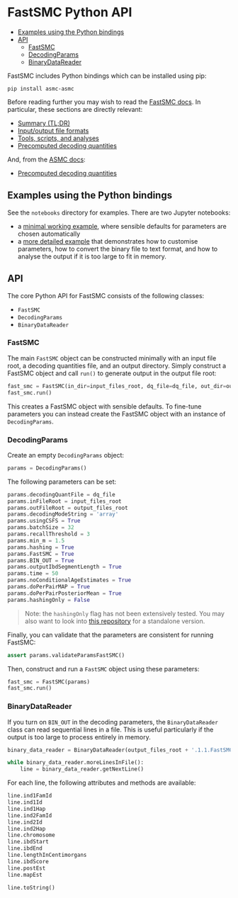# FastSMC Python API

- [Examples using the Python bindings](#examples-using-the-python-bindings)
- [API](#api)
  - [FastSMC](#fastsmc)
  - [DecodingParams](#decodingparams)
  - [BinaryDataReader](#binarydatareader)

FastSMC includes Python bindings which can be installed using pip:

```
pip install asmc-asmc
```

Before reading further you may wish to read the [FastSMC docs](./fastsmc.md).
In particular, these sections are directly relevant:
- [Summary (TL;DR)](./fastsmc.md#input-file-formats)
- [Input/output file formats](./fastsmc.md#output-format)
- [Tools, scripts, and analyses](./fastsmc.md#binary-output)
- [Precomputed decoding quantities](./fastsmc.md#relationship-to-asmc)

And, from the [ASMC docs](./asmc.md):
- [Precomputed decoding quantities](./asmc.md#precomputed-decoding-quantities)

## Examples using the Python bindings

See the `notebooks` directory for examples.
There are two Jupyter notebooks:
- a [minimal working example](../notebooks/fastsmc-minimal.ipynb), where sensible defaults for parameters are chosen automatically
- a [more detailed example](../notebooks/fastsmc.ipynb) that demonstrates how to customise parameters, how to convert the binary file to text format, and how to analyse the output if it is too large to fit in memory.

## API

The core Python API for FastSMC consists of the following classes:
- `FastSMC`
- `DecodingParams`
- `BinaryDataReader`

### FastSMC

The main `FastSMC` object can be constructed minimally with an input file root, a decoding quantities file, and an output directory.
Simply construct a FastSMC object and call `run()` to generate output in the output file root:

```python
fast_smc = FastSMC(in_dir=input_files_root, dq_file=dq_file, out_dir=output_files_root)
fast_smc.run()
```

This creates a FastSMC object with sensible defaults.
To fine-tune parameters you can instead create the FastSMC object with an instance of `DecodingParams`.

### DecodingParams

Create an empty `DecodingParams` object:

```python
params = DecodingParams()
```

The following parameters can be set:

```python
params.decodingQuantFile = dq_file
params.inFileRoot = input_files_root
params.outFileRoot = output_files_root
params.decodingModeString = 'array'
params.usingCSFS = True
params.batchSize = 32
params.recallThreshold = 3
params.min_m = 1.5
params.hashing = True
params.FastSMC = True
params.BIN_OUT = True
params.outputIbdSegmentLength = True
params.time = 50
params.noConditionalAgeEstimates = True
params.doPerPairMAP = True
params.doPerPairPosteriorMean = True
params.hashingOnly = False
```

> Note: the `hashingOnly` flag has not been extensively tested.
You may also want to look into [this repository](https://github.com/gusevlab/germline2) for a standalone version.

Finally, you can validate that the parameters are consistent for running FastSMC:

```python
assert params.validateParamsFastSMC()
```

Then, construct and run a `FastSMC` object using these parameters:

```python
fast_smc = FastSMC(params)
fast_smc.run()
```

### BinaryDataReader

If you turn on `BIN_OUT` in the decoding parameters, the `BinaryDataReader` class can read sequential lines in a file.
This is useful particularly if the output is too large to process entirely in memory.

```python
binary_data_reader = BinaryDataReader(output_files_root + '.1.1.FastSMC.bibd.gz')

while binary_data_reader.moreLinesInFile():
    line = binary_data_reader.getNextLine()
```

For each line, the following attributes and methods are available:

```python
line.ind1FamId
line.ind1Id
line.ind1Hap
line.ind2FamId
line.ind2Id
line.ind2Hap
line.chromosome
line.ibdStart
line.ibdEnd
line.lengthInCentimorgans
line.ibdScore
line.postEst
line.mapEst

line.toString()
```
